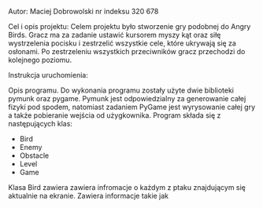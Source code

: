 Autor:
Maciej Dobrowolski nr indeksu 320 678

Cel i opis projektu:
Celem projektu było stworzenie gry podobnej do Angry Birds. Gracz ma za zadanie ustawić kursorem myszy kąt oraz siłę wystrzelenia pocisku i zestrzelić wszystkie cele, które ukrywają się za osłonami. Po zestrzeleniu wszystkich przeciwników gracz przechodzi do kolejnego poziomu.

Instrukcja uruchomienia:


Opis programu.
Do wykonania programu zostały użyte dwie biblioteki pymunk oraz pygame. Pymunk jest odpowiedzialny za generowanie całej fizyki pod spodem, natomiast zadaniem PyGame jest wyrysowanie całej gry a także pobieranie wejścia od użygkownika.
Program składa się z następujących klas:
- Bird
- Enemy
- Obstacle
- Level
- Game

Klasa Bird zawiera zawiera infromacje o każdym z ptaku znajdującym się aktualnie na ekranie. Zawiera informacje takie jak